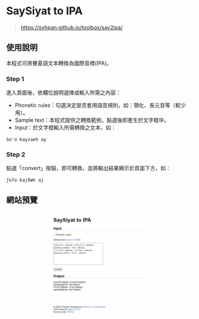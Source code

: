 # SaySiyat to IPA
> https://syhpan.github.io/toolbox/say2ipa/

## 使用說明

本程式可將賽夏語文本轉換為國際音標(IPA)。

### Step 1
進入頁面後，依欄位說明選擇或輸入所需之內容：
- Phonetic rules：勾選決定是否套用語音規則，如：顎化、長元音等（較少用）。
- Sample text：本程式提供之轉換範例，點選後即產生於文字框中。
- Input：於文字框輸入所需轉換之文本，如：
```
So'o kayzaeh ay
```

### Step 2
點選「convert」按鈕，即可轉換，並將輸出結果顯示於頁面下方，如：
```
ʃoʔo kajðæh aj
```

## 網站預覽
![preview](img/preview-say2ipa.png)